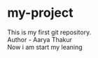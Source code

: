 # my-project
This is my first git repository. 
<br>
Author - Aarya Thakur 
<br>
Now i am start my leaning 
